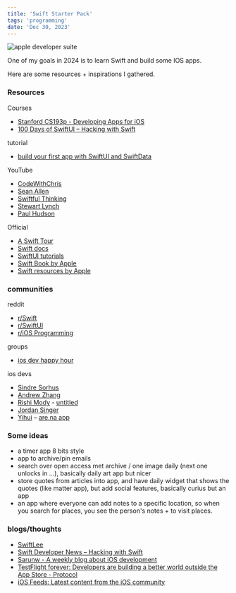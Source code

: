 ```yaml
---
title: 'Swift Starter Pack'
tags: 'programming'
date: 'Dec 30, 2023'
---
```


![apple developer suite](/images/swift.jpeg)

One of my goals in 2024 is to learn Swift and build some IOS apps.

Here are some resources + inspirations I gathered.

### Resources

Courses

- [Stanford CS193p - Developing Apps for iOS](https://cs193p.sites.stanford.edu/2023)
- [100 Days of SwiftUI – Hacking with Swift](https://www.hackingwithswift.com/100/swiftui)

tutorial

- [build your first app with SwiftUI and SwiftData](https://www.hackingwithswift.com/articles/263/build-your-first-app-with-swiftui-and-swiftdata)

YouTube

- [CodeWithChris](https://www.youtube.com/channel/UC2D6eRvCeMtcF5OGHf1-trw)
- [Sean Allen](https://www.youtube.com/@seanallen/videos)
- [Swiftful Thinking](https://www.youtube.com/@SwiftfulThinking)
- [Stewart Lynch](https://www.youtube.com/c/stewartlynch)
- [Paul Hudson](https://www.youtube.com/@twostraws/videos)

Official

- [A Swift Tour](https://docs.swift.org/swift-book/documentation/the-swift-programming-language/guidedtour/)
- [Swift docs](https://docs.swift.org/swift-book/documentation/the-swift-programming-language/)
- [SwiftUI tutorials](https://developer.apple.com/tutorials/swiftui/)
- [Swift Book by Apple](https://books.apple.com/us/book/the-swift-programming-language-swift-5-3/id881256329)
- [Swift resources by Apple](https://developer.apple.com/swift/resources/)

### communities

reddit

- [r/Swift](https://www.reddit.com/r/swift/)
- [r/SwiftUI](https://www.reddit.com/r/SwiftUI/)
- [r/iOS Programming](https://www.reddit.com/r/iOSProgramming/)

groups

- [ios dev happy hour](https://links.iosdevhappyhour.com/)

ios devs

- [Sindre Sorhus](https://sindresorhus.com/)
- [Andrew Zhang](https://twitter.com/andrewczhang?lang=en)
- [Rishi Mody](https://twitter.com/rishmody) - [untitled](https://www.untitledpc.net/)
- [Jordan Singer](https://twitter.com/jsngr)
- [Yihui](https://twitter.com/_yihui) – [are.na app](https://arena-ios-app.vercel.app/)

### Some ideas

- a timer app 8 bits style
- app to archive/pin emails
- search over open access met archive / one image daily (next one unlocks in ...), basically daily art app but nicer
- store quotes from articles into app, and have daily widget that shows the quotes (like matter app), but add social features, basically curius but an app
- an app where everyone can add notes to a specific location, so when you search for places, you see the person's notes + to visit places.

### blogs/thoughts

- [SwiftLee](https://www.avanderlee.com/)
- [Swift Developer News – Hacking with Swift](https://www.hackingwithswift.com/articles)
- [Sarunw - A weekly blog about iOS development](https://sarunw.com/)
- [TestFlight forever: Developers are building a better world outside the App Store - Protocol](https://www.protocol.com/testflight-app-store#toggle-gdpr)
- [iOS Feeds: Latest content from the iOS community](https://iosfeeds.com/)
